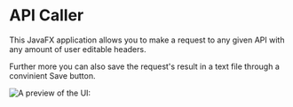 # API Caller
This JavaFX application allows you to make a request to any given API with any amount of user editable headers. 

Further more you can also save the request's result in a text file through a convinient Save button.

![A preview of the UI:](https://i.imgur.com/wQoECak.png)
